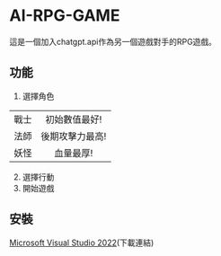 # AI-RPG-GAME

這是一個加入chatgpt.api作為另一個遊戲對手的RPG遊戲。

## 功能

1. 選擇角色

|||
|-------|:-----:|
| 戰士 | 初始數值最好! |  
| 法師 | 後期攻擊力最高! |
| 妖怪 | 血量最厚! | 

2. 選擇行動
3. 開始遊戲

## 安裝
[Microsoft Visual Studio 2022](https://visualstudio.microsoft.com/zh-hant/vs/whatsnew/)(下載連結)
